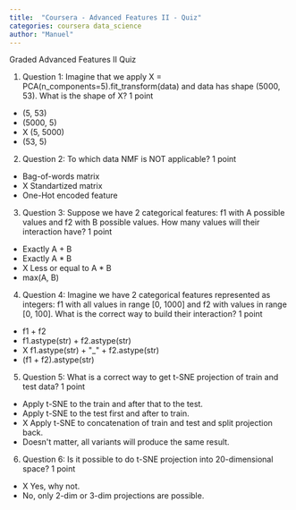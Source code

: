 ```yaml
---
title:  "Coursera - Advanced Features II - Quiz"
categories: coursera data_science
author: "Manuel"
---
```


Graded Advanced Features II Quiz

1. Question 1: Imagine that we apply X = PCA(n_components=5).fit_transform(data) and data has shape (5000, 53). What is the shape of X? 1 point
- (5, 53)
- (5000, 5)
- X (5, 5000)
- (53, 5)

2. Question 2: To which data NMF is NOT applicable? 1 point

- Bag-of-words matrix
- X Standartized matrix
- One-Hot encoded feature

3. Question 3: Suppose we have 2 categorical features: f1 with A possible values and f2 with B possible values. How many values will their interaction have? 1 point

- Exactly A + B
- Exactly A * B
- X Less or equal to A * B
- max(A, B)

4. Question 4: Imagine we have 2 categorical features represented as integers: f1 with all values in range [0, 1000] and f2 with values in range [0, 100]. What is the correct way to build their interaction? 1 point

- f1 + f2
- f1.astype(str) + f2.astype(str)
- X f1.astype(str) + "_" + f2.astype(str)
- (f1 + f2).astype(str)

5. Question 5: What is a correct way to get t-SNE projection of train and test data? 1 point

- Apply t-SNE to the train and after that to the test.
- Apply t-SNE to the test first and after to train.
- X Apply t-SNE to concatenation of train and test and split projection back.
- Doesn't matter, all variants will produce the same result.  

6. Question 6: Is it possible to do t-SNE projection into 20-dimensional space? 1 point

- X Yes, why not.
- No, only 2-dim or 3-dim projections are possible.